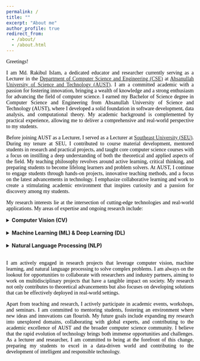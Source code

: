 ```yaml
---
permalink: /
title: ""
excerpt: "About me"
author_profile: true
redirect_from: 
  - /about/
  - /about.html
---
```


<span style="color:black; font-family:Georgia">Greetings! </span>

<p style="text-align:justify; color:black; font-family:Georgia"> I am Md. Rakibul Islam, a dedicated educator and researcher currently serving as a Lecturer in the <a href="https://www.aust.edu/cse">Department of Computer Science and Engineering (CSE)</a> at <a href="https://www.aust.edu/">Ahsanullah University of Science and Technology (AUST)</a>. I am a committed academic with a passion for fostering innovation, bringing a wealth of knowledge and a strong enthusiasm for advancing the field of computer science. I earned my Bachelor of Science degree in Computer Science and Engineering from Ahsanullah University of Science and Technology (AUST), where I developed a solid foundation in software development, data analysis, and computational theory. My academic background is complemented by practical experience, allowing me to deliver a comprehensive and real-world perspective to my students.</p>

<p style="text-align:justify; color:black; font-family:Georgia"> Before joining AUST as a Lecturer, I served as a Lecturer at <a href="https://new.seu.edu.bd/">Southeast University (SEU)</a>. During my tenure at SEU, I contributed to course material development, mentored students in research and practical projects, and taught core computer science courses with a focus on instilling a deep understanding of both the theoretical and applied aspects of the field. My teaching philosophy revolves around active learning, critical thinking, and preparing students to become lifelong learners and problem solvers. At AUST, I continue to engage students through hands-on projects, innovative teaching methods, and a focus on the latest advancements in technology. I emphasize collaborative learning and work to create a stimulating academic environment that inspires curiosity and a passion for discovery among my students.</p>

<p style="text-align:justify; color:black; font-family:Georgia"> My research interests lie at the intersection of cutting-edge technologies and real-world applications. My areas of expertise and ongoing research include:</p>

<details>
<summary><b>Computer Vision (CV)</b></summary>
<span style="text-align:justify; color:black; font-family:Georgia"><font size="3"> <em>I explore the development and application of algorithms that enable computers to interpret and make decisions based on visual data. My work involves image processing, image generation, object detection, and facial recognition, with a keen interest in practical implementations across various industries.</em></font></span><br>
</details>
<br>

<details>
<summary><b>Machine Learning (ML) & Deep Learning (DL)</b></summary>
<span style="text-align:justify; color:black; font-family:Georgia"><font size="3"><em>With a focus on designing intelligent systems, I am involved in developing models that can learn from and adapt to data. My research in this domain covers supervised and unsupervised learning techniques, neural network architectures, and reinforcement learning applications.</em></font></span><br>
</details>
<br>

<details>
<summary><b>Natural Language Processing (NLP)</b></summary>
<span style="text-align:justify; color:black; font-family:Georgia"><font size="3"><em>Driven by the desire to bridge the gap between human language and machine understanding, I investigate NLP models for tasks such as sentiment analysis, language translation, language generation and conversational AI. My work contributes to the advancement of human-computer interaction and automated understanding of human language.</em></font></span><br>
</details>
<br>

<p style="text-align:justify; color:black; font-family:Georgia"> I am actively engaged in research projects that leverage computer vision, machine learning, and natural language processing to solve complex problems. I am always on the lookout for opportunities to collaborate with researchers and industry partners, aiming to work on multidisciplinary projects that have a tangible impact on society. My research not only contributes to theoretical advancements but also focuses on developing solutions that can be effectively deployed in real-world settings.</p>

<p style="text-align:justify; color:black; font-family:Georgia"> Apart from teaching and research, I actively participate in academic events, workshops, and seminars. I am committed to mentoring students, fostering an environment where new ideas and innovations can flourish. My future goals include expanding my research into unexplored domains, collaborating with global experts, and contributing to the academic excellence of AUST and the broader computer science community. I believe that the rapid evolution of technology brings both immense opportunities and challenges. As a lecturer and researcher, I am committed to being at the forefront of this change, preparing my students to excel in a data-driven world and contributing to the development of intelligent and responsible technology.
</p>
